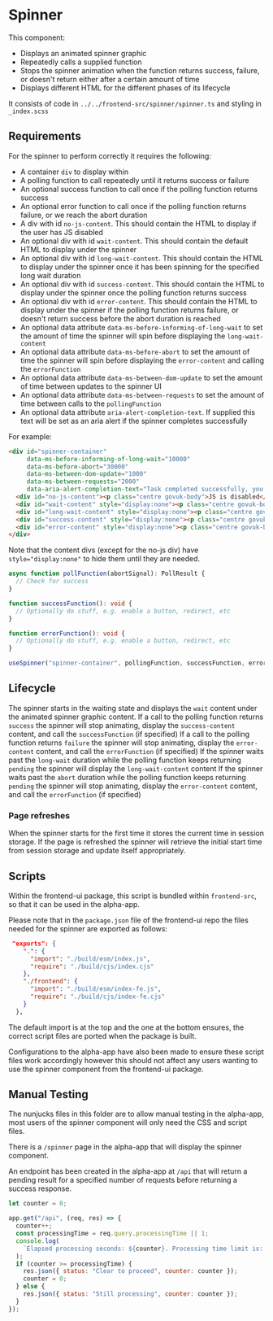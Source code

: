 # Spinner

This component:
- Displays an animated spinner graphic
- Repeatedly calls a supplied function
- Stops the spinner animation when the function returns success, failure, or doesn't return either after a certain amount of time
- Displays different HTML for the different phases of its lifecycle

It consists of code in `../../frontend-src/spinner/spinner.ts` and styling in `_index.scss`

## Requirements

For the spinner to perform correctly it requires the following:
- A container `div` to display within
- A polling function to call repeatedly until it returns success or failure
- An optional success function to call once if the polling function returns success
- An optional error function to call once if the polling function returns failure, or we reach the abort duration
- A div with id `no-js-content`. This should contain the HTML to display if the user has JS disabled
- An optional div with id `wait-content`. This should contain the default HTML to display under the spinner
- An optional div with id `long-wait-content`. This should contain the HTML to display under the spinner once it has been spinning for the specified long wait duration
- An optional div with id `success-content`. This should contain the HTML to display under the spinner once the polling function returns success
- An optional div with id `error-content`. This should contain the HTML to display under the spinner if the polling function returns failure, or doesn't return success before the abort duration is reached
- An optional data attribute `data-ms-before-informing-of-long-wait` to set the amount of time the spinner will spin before displaying the `long-wait-content`
- An optional data attribute `data-ms-before-abort` to set the amount of time the spinner will spin before displaying the `error-content` and calling the `errorFunction`
- An optional data attribute `data-ms-between-dom-update` to set the amount of time between updates to the spinner UI
- An optional data attribute `data-ms-between-requests` to set the amount of time between calls to the `pollingFunction`
- An optional data attribute `aria-alert-completion-text`. If supplied this text will be set as an aria alert if the spinner completes successfully

For example:

```html
<div id="spinner-container"
     data-ms-before-informing-of-long-wait="10000"
     data-ms-before-abort="30000"
     data-ms-between-dom-update="1000"
     data-ms-between-requests="2000"
     data-aria-alert-completion-text="Task completed successfully, you may now continue">
  <div id="no-js-content"><p class="centre govuk-body">JS is disabled</p></div>
  <div id="wait-content" style="display:none"><p class="centre govuk-body">Waiting</p></div>
  <div id="long-wait-content" style="display:none"><p class="centre govuk-body">Still waiting</p></div>
  <div id="success-content" style="display:none"><p class="centre govuk-body">Success!</p></div>
  <div id="error-content" style="display:none"><p class="centre govuk-body">Error :(</p></div>
</div>
```

Note that the content divs (except for the no-js div) have `style="display:none"` to hide them until they are needed.

```typescript
async function pollFunction(abortSignal): PollResult {
  // Check for success
}

function successFunction(): void {
  // Optionally do stuff, e.g. enable a button, redirect, etc
}

function errorFunction(): void {
  // Optionally do stuff, e.g. enable a button, redirect, etc
}

useSpinner("spinner-container", pollingFunction, successFunction, errorFunction);
```

## Lifecycle

The spinner starts in the waiting state and displays the `wait` content under the animated spinner graphic content.
If a call to the polling function returns `success` the spinner will stop animating, display the `success-content` content, and call the `successFunction` (if specified)
If a call to the polling function returns `failure` the spinner will stop animating, display the `error-content` content, and call the `errorFunction` (if specified)
If the spinner waits past the `long-wait` duration while the polling function keeps returning `pending` the spinner will display the `long-wait-content` content
If the spinner waits past the `abort` duration while the polling function keeps returning `pending` the spinner will stop animating, display the `error-content` content, and call the `errorFunction` (if specified)

### Page refreshes

When the spinner starts for the first time it stores the current time in session storage. If the page is refreshed the spinner will retrieve the initial start time from session storage and update itself appropriately. 

## Scripts

Within the frontend-ui package, this script is bundled within `frontend-src`, so that it can be used in the alpha-app.

Please note that in the `package.json` file of the frontend-ui repo the files needed for the spinner are exported as follows:

```json
 "exports": {
    ".": {
      "import": "./build/esm/index.js",
      "require": "./build/cjs/index.cjs"
    },
    "./frontend": {
      "import": "./build/esm/index-fe.js",
      "require": "./build/cjs/index-fe.cjs"
    }
  },
```

The default import is at the top and the one at the bottom ensures, the correct script files are ported when the package is built.

Configurations to the alpha-app have also been made to ensure these script files work accordingly however this should not affect any users wanting to use the spinner component from the frontend-ui package.

## Manual Testing

The nunjucks files in this folder are to allow manual testing in the alpha-app, most users of the spinner component will only need the CSS and script files.

There is a `/spinner` page in the alpha-app that will display the spinner component.

An endpoint has been created in the alpha-app at `/api` that will return a pending result for a specified number of requests before returning a success response.

```js
let counter = 0;

app.get("/api", (req, res) => {
  counter++;
  const processingTime = req.query.processingTime || 1;
  console.log(
    `Elapsed processing seconds: ${counter}. Processing time limit is: ${processingTime}`,
  );
  if (counter >= processingTime) {
    res.json({ status: "Clear to proceed", counter: counter });
    counter = 0;
  } else {
    res.json({ status: "Still processing", counter: counter });
  }
});
```
